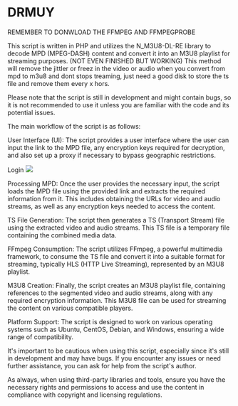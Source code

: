 # DRMUY
  
REMEMBER TO DONWLOAD THE FFMPEG AND FFMPEGPROBE


This script is written in PHP and utilizes the N_M3U8-DL-RE library to decode MPD (MPEG-DASH) content and convert it into an M3U8 playlist for streaming purposes. (NOT EVEN FINISHED BUT WORKING)
This method will remove the jittler or freez in the video or audio when you convert from mpd to m3u8 and dont stops treaming, just need a good disk to store the ts file and remove them every x hors.

Please note that the script is still in development and might contain bugs, so it is not recommended to use it unless you are familiar with the code and its potential issues.

The main workflow of the script is as follows:

User Interface (UI): The script provides a user interface where the user can input the link to the MPD file, any encryption keys required for decryption, and also set up a proxy if necessary to bypass geographic restrictions.

Login
  <img
  src="[https://i.ibb.co/584qW2T/1.png](https://goplaytv.fun/img/1.png)"
  style="display: inline-block; margin: 0 auto; max-width: 300px">

Processing MPD: Once the user provides the necessary input, the script loads the MPD file using the provided link and extracts the required information from it. This includes obtaining the URLs for video and audio streams, as well as any encryption keys needed to access the content.

TS File Generation: The script then generates a TS (Transport Stream) file using the extracted video and audio streams. This TS file is a temporary file containing the combined media data.

FFmpeg Consumption: The script utilizes FFmpeg, a powerful multimedia framework, to consume the TS file and convert it into a suitable format for streaming, typically HLS (HTTP Live Streaming), represented by an M3U8 playlist.

M3U8 Creation: Finally, the script creates an M3U8 playlist file, containing references to the segmented video and audio streams, along with any required encryption information. This M3U8 file can be used for streaming the content on various compatible players.

Platform Support: The script is designed to work on various operating systems such as Ubuntu, CentOS, Debian, and Windows, ensuring a wide range of compatibility.

It's important to be cautious when using this script, especially since it's still in development and may have bugs. If you encounter any issues or need further assistance, you can ask for help from the script's author.

As always, when using third-party libraries and tools, ensure you have the necessary rights and permissions to access and use the content in compliance with copyright and licensing regulations.
